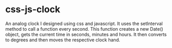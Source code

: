# css-js-clock
An analog clock I designed using css and javascript.
It uses the setInterval method to call a function every second. This function creates a new Date() object, gets the current time in seconds, minutes and hours. It then converts to degrees and then moves the respective clock hand.

